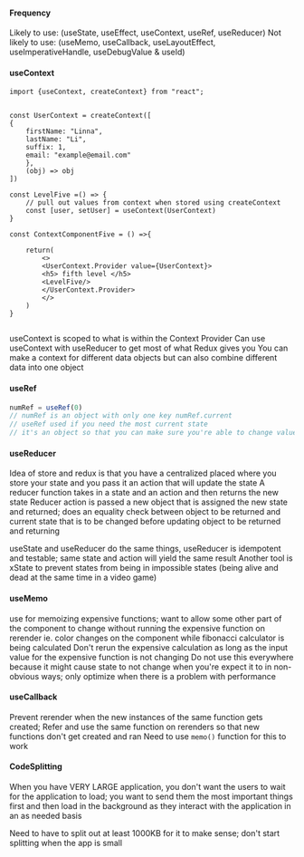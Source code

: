 #### Frequency 

Likely to use: (useState, useEffect, useContext, useRef, useReducer)
Not likely to use: (useMemo, useCallback, useLayoutEffect, useImperativeHandle, useDebugValue & useId)

#### useContext

```JavaScript, HTML 
import {useContext, createContext} from "react";


const UserContext = createContext([
{
	firstName: "Linna",
	lastName: "Li",
	suffix: 1,
	email: "example@email.com"
	},
	(obj) => obj
])

const LevelFive =() => {
	// pull out values from context when stored using createContext
	const [user, setUser] = useContext(UserContext)
}

const ContextComponentFive = () =>{

	return(
		<>
		<UserContext.Provider value={UserContext}>
		<h5> fifth level </h5>
		<LevelFive/>
		</UserContext.Provider>
		</>
	)
}


```

useContext is scoped to what is within the Context Provider
Can use useContext with useReducer to get most of what Redux gives you
You can make a context for different data objects but can also combine different data into one object

#### useRef

```javaScript
numRef = useRef(0)
// numRef is an object with only one key numRef.current
// useRef used if you need the most current state
// it's an object so that you can make sure you're able to change value but track the same object 
```

#### useReducer

Idea of store and redux is that you have a centralized placed where you store your state and you pass it an action that will update the state
A reducer function takes in a state and an action and then returns the new state
Reducer action is passed a new object that is assigned the new state and returned; does an equality check between object to be returned and current state that is to be changed before updating object to be returned and returning

useState and useReducer do the same things, useReducer is idempotent and testable; same state and action will yield the same result
Another tool is xState to prevent states from being in impossible states (being alive and dead at the same time in a video game)

#### useMemo

use for memoizing expensive functions; want to allow some other part of the component to change without running the expensive function on rerender
ie. color changes on the component while fibonacci calculator is being calculated
Don't rerun the expensive calculation as long as the input  value for the expensive function is not changing
Do not use this everywhere because it might cause state to not change when you're expect it to in non-obvious ways; only optimize when there is a problem with performance

#### useCallback

Prevent rerender when the new instances of the same function gets created; Refer and use the same function on rerenders so that new functions don't get created and ran
Need to use `memo()`  function for this to work

#### CodeSplitting

When you have VERY LARGE application, you don't want the users to wait for the application to load; you want to send them the most important things first and then load in the background as they interact with the application in an as needed basis

Need to have to split out at least 1000KB for it to make sense; don't start splitting when the app is small